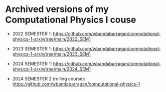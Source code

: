 # Archived versions of my Computational Physics I couse

- 2022 SEMESTER 1: https://github.com/wbandabarragan/computational-physics-1-arxiv/tree/main/2022_SEM1
  
- 2023 SEMESTER 1: https://github.com/wbandabarragan/computational-physics-1-arxiv/tree/main/2023_SEM1
  
- 2024 SEMESTER 1: https://github.com/wbandabarragan/computational-physics-1-arxiv/tree/main/2024_SEM1
  
- 2024 SEMESTER 2 (rolling course): https://github.com/wbandabarragan/computational-physics-1
